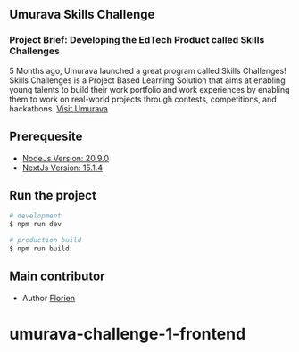 

## Umurava Skills Challenge

### Project Brief: Developing the EdTech Product called Skills Challenges 

5 Months ago, Umurava launched a great program called Skills Challenges! Skills Challenges is a Project Based Learning Solution that aims at enabling young talents to build their work portfolio and work experiences by enabling them to work on real-world projects through contests, competitions, and hackathons. 
[Visit Umurava](https://umurava.africa/) 


## Prerequesite

- [NodeJs Version: 20.9.0](https://nodejs.org/en)
- [NextJs Version: 15.1.4](https://nestjs.com/)



## Run the project

```bash
# development
$ npm run dev

# production build
$ npm run build
```


## Main contributor

- Author [Florien](https://www.linkedin.com/in/florien-niyongabo-7b7971142/)
# umurava-challenge-1-frontend
